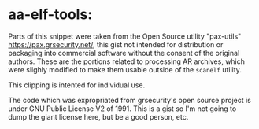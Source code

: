 # aa-elf-tools:


Parts of this snippet were taken from the Open Source utility "pax-utils" https://pax.grsecurity.net/,
this gist not intended for distribution or packaging into commercial software without the
consent of the original authors. These are the portions related to processing AR archives, which were
slighly modified to make them usable outside of the `scanelf` utility.

This clipping is intented for individual use.

The code which was expropriated from grsecurity's open source project is under GNU Public License V2
of 1991. This is a gist so I'm not going to dump the giant license here, but be a good person, etc.
